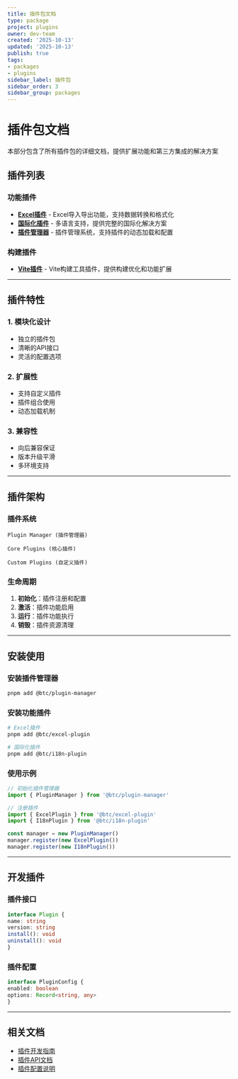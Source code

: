 ```yaml
---
title: 插件包文档
type: package
project: plugins
owner: dev-team
created: '2025-10-13'
updated: '2025-10-13'
publish: true
tags:
- packages
- plugins
sidebar_label: 插件包
sidebar_order: 3
sidebar_group: packages
---
```


# 插件包文档

本部分包含了所有插件包的详细文档，提供扩展功能和第三方集成的解决方案

## 插件列表

### 功能插件
- **[Excel插件](/packages/plugins/excel-plugin)** - Excel导入导出功能，支持数据转换和格式化
- **[国际化插件](/packages/plugins/i18n-plugin)** - 多语言支持，提供完整的国际化解决方案
- **[插件管理器](/packages/plugins/plugin-manager)** - 插件管理系统，支持插件的动态加载和配置

### 构建插件
- **[Vite插件](/packages/plugins/vite-plugin)** - Vite构建工具插件，提供构建优化和功能扩展

---

## 插件特性

### 1. 模块化设计
- 独立的插件包
- 清晰的API接口
- 灵活的配置选项

### 2. 扩展性
- 支持自定义插件
- 插件组合使用
- 动态加载机制

### 3. 兼容性
- 向后兼容保证
- 版本升级平滑
- 多环境支持

---

## 插件架构

### 插件系统
```
Plugin Manager (插件管理器)

Core Plugins (核心插件)

Custom Plugins (自定义插件)
```

### 生命周期
1. **初始化**：插件注册和配置
2. **激活**：插件功能启用
3. **运行**：插件功能执行
4. **销毁**：插件资源清理

---

## 安装使用

### 安装插件管理器
```bash
pnpm add @btc/plugin-manager
```

### 安装功能插件
```bash
# Excel插件
pnpm add @btc/excel-plugin

# 国际化插件
pnpm add @btc/i18n-plugin
```

### 使用示例
```typescript
// 初始化插件管理器
import { PluginManager } from '@btc/plugin-manager'

// 注册插件
import { ExcelPlugin } from '@btc/excel-plugin'
import { I18nPlugin } from '@btc/i18n-plugin'

const manager = new PluginManager()
manager.register(new ExcelPlugin())
manager.register(new I18nPlugin())
```

---

## 开发插件

### 插件接口
```typescript
interface Plugin {
name: string
version: string
install(): void
uninstall(): void
}
```

### 插件配置
```typescript
interface PluginConfig {
enabled: boolean
options: Record<string, any>
}
```

---

## 相关文档

- [插件开发指南](/guides/plugins)
- [插件API文档](/api/plugins)
- [插件配置说明](/guides/plugin-config)
